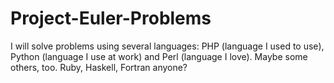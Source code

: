 Project-Euler-Problems
======================

I will solve problems using several languages: PHP (language I used to use), Python (language I use at work) and Perl (language I love). Maybe some others, too. Ruby, Haskell, Fortran anyone?
